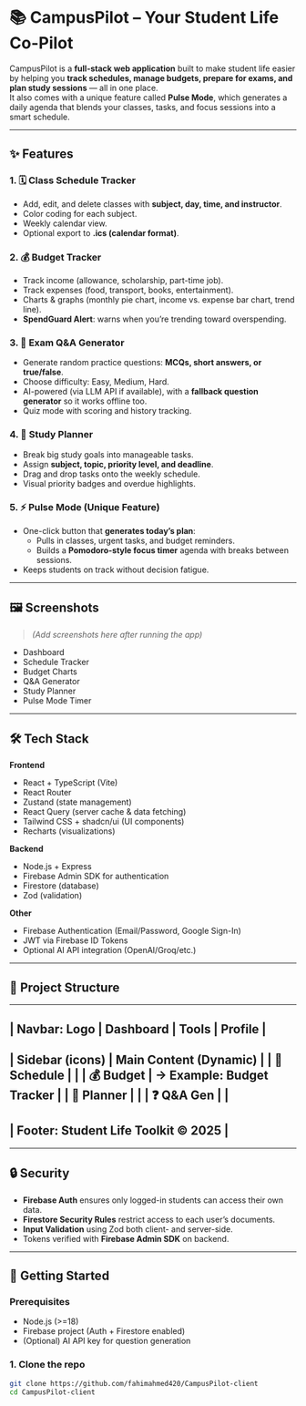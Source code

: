 # 📚 CampusPilot – Your Student Life Co-Pilot

CampusPilot is a **full-stack web application** built to make student life easier by helping you **track schedules, manage budgets, prepare for exams, and plan study sessions** — all in one place.  
It also comes with a unique feature called **Pulse Mode**, which generates a daily agenda that blends your classes, tasks, and focus sessions into a smart schedule.

---

## ✨ Features

### 1. 🗓 Class Schedule Tracker
- Add, edit, and delete classes with **subject, day, time, and instructor**.
- Color coding for each subject.
- Weekly calendar view.
- Optional export to **.ics (calendar format)**.

### 2. 💰 Budget Tracker
- Track income (allowance, scholarship, part-time job).
- Track expenses (food, transport, books, entertainment).
- Charts & graphs (monthly pie chart, income vs. expense bar chart, trend line).
- **SpendGuard Alert**: warns when you’re trending toward overspending.

### 3. 📝 Exam Q&A Generator
- Generate random practice questions: **MCQs, short answers, or true/false**.
- Choose difficulty: Easy, Medium, Hard.
- AI-powered (via LLM API if available), with a **fallback question generator** so it works offline too.
- Quiz mode with scoring and history tracking.

### 4. 📑 Study Planner
- Break big study goals into manageable tasks.
- Assign **subject, topic, priority level, and deadline**.
- Drag and drop tasks onto the weekly schedule.
- Visual priority badges and overdue highlights.

### 5. ⚡ Pulse Mode (Unique Feature)
- One-click button that **generates today’s plan**:
  - Pulls in classes, urgent tasks, and budget reminders.
  - Builds a **Pomodoro-style focus timer** agenda with breaks between sessions.
- Keeps students on track without decision fatigue.

---

## 🖼 Screenshots
> *(Add screenshots here after running the app)*  
- Dashboard  
- Schedule Tracker  
- Budget Charts  
- Q&A Generator  
- Study Planner  
- Pulse Mode Timer  

---

## 🛠 Tech Stack

**Frontend**
- React + TypeScript (Vite)
- React Router
- Zustand (state management)
- React Query (server cache & data fetching)
- Tailwind CSS + shadcn/ui (UI components)
- Recharts (visualizations)

**Backend**
- Node.js + Express
- Firebase Admin SDK for authentication
- Firestore (database)
- Zod (validation)

**Other**
- Firebase Authentication (Email/Password, Google Sign-In)
- JWT via Firebase ID Tokens
- Optional AI API integration (OpenAI/Groq/etc.)

---

## 📂 Project Structure

---------------------------------------------------
| Navbar: Logo | Dashboard | Tools | Profile     |
---------------------------------------------------
| Sidebar (icons) | Main Content (Dynamic)       |
|   📅 Schedule   |                               |
|   💰 Budget     |   → Example: Budget Tracker  |
|   📖 Planner    |                               |
|   ❓ Q&A Gen    |                               |
---------------------------------------------------
| Footer: Student Life Toolkit © 2025            |
---------------------------------------------------

---

## 🔒 Security
- **Firebase Auth** ensures only logged-in students can access their own data.
- **Firestore Security Rules** restrict access to each user’s documents.
- **Input Validation** using Zod both client- and server-side.
- Tokens verified with **Firebase Admin SDK** on backend.

---

## 🚀 Getting Started

### Prerequisites
- Node.js (>=18)
- Firebase project (Auth + Firestore enabled)
- (Optional) AI API key for question generation

### 1. Clone the repo
```bash
git clone https://github.com/fahimahmed420/CampusPilot-client
cd CampusPilot-client
